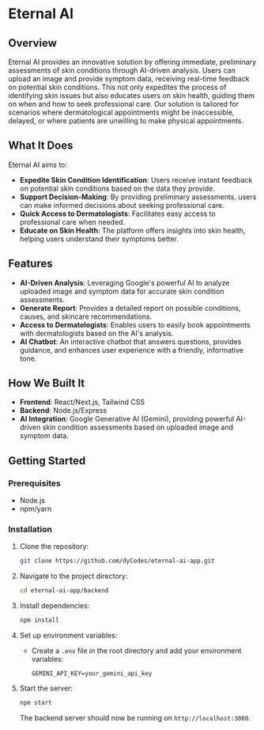 # Eternal AI

## Overview

Eternal AI provides an innovative solution by offering immediate, preliminary assessments of skin conditions through AI-driven analysis. Users can upload an image and provide symptom data, receiving real-time feedback on potential skin conditions. This not only expedites the process of identifying skin issues but also educates users on skin health, guiding them on when and how to seek professional care. Our solution is tailored for scenarios where dermatological appointments might be inaccessible, delayed, or where patients are unwilling to make physical appointments.

## What It Does

Eternal AI aims to:

- **Expedite Skin Condition Identification**: Users receive instant feedback on potential skin conditions based on the data they provide.
- **Support Decision-Making**: By providing preliminary assessments, users can make informed decisions about seeking professional care.
- **Quick Access to Dermatologists**: Facilitates easy access to professional care when needed.
- **Educate on Skin Health**: The platform offers insights into skin health, helping users understand their symptoms better.

## Features

- **AI-Driven Analysis**: Leveraging Google's powerful AI to analyze uploaded image and symptom data for accurate skin condition assessments.
- **Generate Report**: Provides a detailed report on possible conditions, causes, and skincare recommendations.
- **Access to Dermatologists**: Enables users to easily book appointments with dermatologists based on the AI's analysis.
- **AI Chatbot**: An interactive chatbot that answers questions, provides guidance, and enhances user experience with a friendly, informative tone.

## How We Built It

- **Frontend**: React/Next.js, Tailwind CSS
- **Backend**: Node.js/Express
- **AI Integration**: Google Generative AI (Gemini), providing powerful AI-driven skin condition assessments based on uploaded image and symptom data.

## Getting Started

### Prerequisites

- Node.js
- npm/yarn

### Installation

1. Clone the repository:

   ```bash
   git clone https://github.com/dyCodes/eternal-ai-app.git
   ```

2. Navigate to the project directory:

   ```bash
   cd eternal-ai-app/backend
   ```

3. Install dependencies:

   ```bash
   npm install
   ```

4. Set up environment variables:

   - Create a `.env` file in the root directory and add your environment variables:

     ```plaintext
     GEMINI_API_KEY=your_gemini_api_key
     ```

5. Start the server:

   ```bash
   npm start
   ```

   The backend server should now be running on `http://localhost:3000`.
